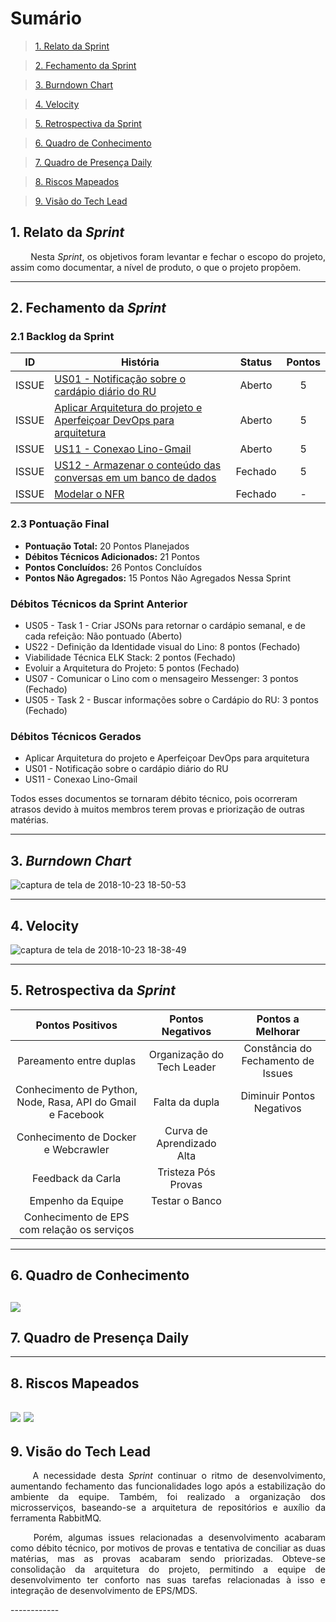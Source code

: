# Sumário

>[1. Relato da Sprint](#1-relato-da-sprint)

>[2. Fechamento da Sprint](#2-fechamento-da-sprint)

>[3. Burndown Chart](#3-brundown-chart)

>[4. Velocity](#4-velocity)

>[5. Retrospectiva da Sprint](#5-retrospectiva-da-sprint)

>[6. Quadro de Conhecimento](#6-quadro-de-conhecimento)

>[7. Quadro de Presença Daily](#7-quadro-de-presença-daily)

>[8. Riscos Mapeados](#8-riscos-mapeados)

>[9. Visão do Tech Lead](#9-visão-do-tech-lead)

## 1. Relato da _Sprint_

<p align="justify">   Nesta <i>Sprint</i>, os objetivos foram levantar e fechar o escopo do projeto, assim como documentar,  a nível de produto, o que o projeto propõem.


------------

## 2. Fechamento da _Sprint_

### 2.1 Backlog da Sprint

| ID | História | Status | Pontos |
|:--:| ------- | :----: | :----: |
|ISSUE|[US01 - Notificação sobre o cardápio diário do RU](https://github.com/fga-eps-mds/2018.2-Lino/issues/87)|Aberto|5|
|ISSUE|[Aplicar Arquitetura do projeto e Aperfeiçoar DevOps para arquitetura](https://github.com/fga-eps-mds/2018.2-Lino/issues/73)|Aberto|5|
|ISSUE|[US11 - Conexao Lino-Gmail](https://github.com/fga-eps-mds/2018.2-Lino/issues/83)|Aberto|5|
|ISSUE|[US12 - Armazenar o conteúdo das conversas em um banco de dados](https://github.com/fga-eps-mds/2018.2-Lino/issues/77)|Fechado|5|
|ISSUE|[Modelar o NFR](https://github.com/fga-eps-mds/2018.2-Lino/issues/85)|Fechado| - |

### 2.3 Pontuação Final

* __Pontuação Total:__ 20 Pontos Planejados
* __Débitos Técnicos Adicionados:__ 21 Pontos 
* __Pontos Concluídos:__ 26 Pontos Concluídos
* __Pontos Não Agregados:__  15 Pontos Não Agregados Nessa Sprint

### Débitos Técnicos da Sprint Anterior

* US05 - Task 1 - Criar JSONs para retornar o cardápio semanal, e de cada refeição: Não pontuado (Aberto)
* US22 - Definição da Identidade visual do Lino: 8 pontos (Fechado)
* Viabilidade Técnica ELK Stack: 2 pontos (Fechado)
* Evoluir a Arquitetura do Projeto: 5 pontos (Fechado)
* US07 - Comunicar o Lino com o mensageiro Messenger: 3 pontos (Fechado)
* US05 - Task 2 - Buscar informações sobre o Cardápio do RU: 3 pontos (Fechado)

### Débitos Técnicos Gerados

* Aplicar Arquitetura do projeto e Aperfeiçoar DevOps para arquitetura
* US01 - Notificação sobre o cardápio diário do RU
* US11 - Conexao Lino-Gmail
  
Todos esses documentos se tornaram débito técnico, pois ocorreram atrasos devido à muitos membros terem provas e priorização de outras matérias.

------------
## 3. _Burndown Chart_

![captura de tela de 2018-10-23 18-50-53](https://user-images.githubusercontent.com/18364727/47393074-e3fa5c00-d6f4-11e8-8c3f-16e6f0ec4135.png)

------------
## 4. Velocity

![captura de tela de 2018-10-23 18-38-49](https://user-images.githubusercontent.com/18364727/47392489-2a4ebb80-d6f3-11e8-84ce-ffcfd821ee35.png)

------------

## 5. Retrospectiva da _Sprint_


|Pontos Positivos|Pontos Negativos|Pontos a Melhorar|
|:--------------:|:--------------:|:---------------:|
| Pareamento entre duplas| Organização do Tech Leader | Constância do Fechamento de Issues |
| Conhecimento de Python, Node, Rasa, API do Gmail e Facebook | Falta da dupla | Diminuir Pontos Negativos |
| Conhecimento de Docker e Webcrawler | Curva de Aprendizado Alta | |
| Feedback da Carla | Tristeza Pós Provas | |
| Empenho da Equipe | Testar o Banco | |
| Conhecimento de EPS com relação os serviços | | |


------------
## 6. Quadro de Conhecimento
![](https://i.imgur.com/xjFPtQT.png)
------------

## 7. Quadro de Presença Daily

------------
## 8. Riscos Mapeados
![](https://i.imgur.com/7weDoOU.png)
![](https://i.imgur.com/FFtuIVV.png)
------------
## 9. Visão do Tech Lead

<p align="justify">   A necessidade desta <i>Sprint</i> continuar o ritmo de desenvolvimento, aumentando fechamento das funcionalidades logo após a estabilização do ambiente da equipe. Também, foi realizado a organização dos microsserviços, baseando-se a arquitetura de repositórios e auxílio da ferramenta RabbitMQ.</p>
<p align="justify">   Porém, algumas issues relacionadas a desenvolvimento acabaram como débito técnico, por motivos de provas e tentativa de conciliar as duas matérias, mas as provas acabaram sendo priorizadas. Obteve-se consolidação da arquitetura do projeto, permitindo a equipe de desenvolvimento ter conforto nas suas tarefas relacionadas à isso e integração de desenvolvimento de EPS/MDS.</p>
------------